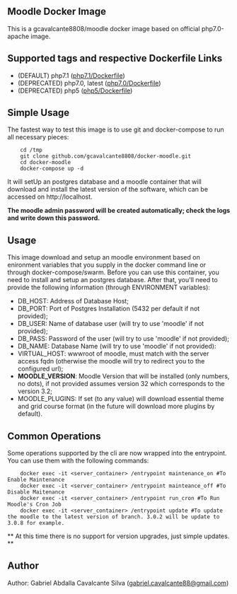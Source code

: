 Moodle Docker Image
-------------------

This is a gcavalcante8808/moodle docker image based on official php7.0-apache image.

Supported tags and respective Dockerfile Links
----------------------------------------------

 * (DEFAULT) php7.1 ([php7.1/Dockerfile](https://github.com/gcavalcante8808/docker-moodle/blob/php7.0/Dockerfile))
 * (DEPRECATED) php7.0, latest ([php7.0/Dockerfile](https://github.com/gcavalcante8808/docker-moodle/blob/master/Dockerfile))
 * (DEPRECATED) php5 ([php5/Dockerfile](https://github.com/gcavalcante8808/docker-moodle/blog/php5/Dockerfile))

Simple Usage
------------

The fastest way to test this image is to use git and docker-compose to run all necessary pieces:

```
    cd /tmp
    git clone github.com/gcavalcante8808/docker-moodle.git
    cd docker-moodle
    docker-compose up -d
```

It will setUp an postgres database and a moodle container that will download and install the latest version of the software, which can be accessed on http://localhost.

**The moodle admin password will be created automatically; check the logs and write down this password.**

Usage
-----

This image download and setup an moodle environment based on enironment variables that you supply in the docker command line or through docker-compose/swarm. Before you can use this container, you need to install and setup an postgres database. After that, you'll need to provide the following information (through ENVIRONMENT variables):

 * DB_HOST: Address of Database Host;
 * DB_PORT: Port of Postgres Installation (5432 per default if not provided);
 * DB_USER: Name of database user (will try to use 'moodle' if not provided);
 * DB_PASS: Password of the user (will try to use 'moodle' if not provided);
 * DB_NAME: Database Name (will try to use 'moodle' if not provided):
 * VIRTUAL_HOST: wwwroot of moodle, must match with the server access fqdn (otherwise the moodle will try to redirect you to the configured url);
 * **MOODLE_VERSION**: Moodle Version that will be installed (only numbers, no dots), if not provided assumes version 32 which corresponds to the version 3.2;
 * MOODLE_PLUGINS: If set (to any value) will download essential theme and grid course format (in the future will download more plugins by default).

Common Operations
-----------------

Some operations supported by the cli are now wrapped into the entrypoint. You can use them with the following commands:

```
    docker exec -it <server_container> /entrypoint maintenance_on #To Enable Maintenance
    docker exec -it <server_container> /entrypoint mainteance_off #To Disable Maitenance
    docker exec -it <server_container> /entrypoint run_cron #To Run Moodle's Cron Job
    docker exec -it <server_container> /entrypoint update #To update the moodle to the latest version of branch. 3.0.2 will be update to 3.0.8 for example.
```

** At this time there is no support for version upgrades, just simple updates. **


Author
------

Author: Gabriel Abdalla Cavalcante Silva (gabriel.cavalcante88@gmail.com)
